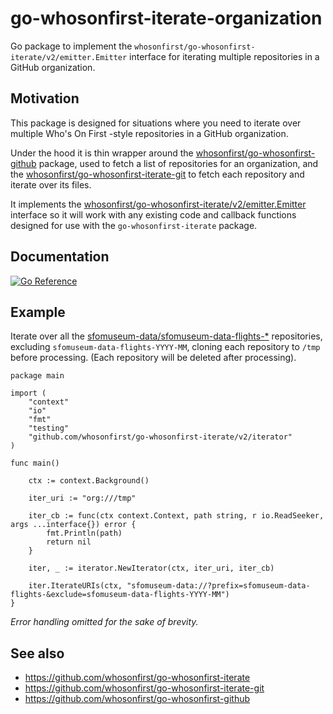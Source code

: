 # go-whosonfirst-iterate-organization

Go package to implement the `whosonfirst/go-whosonfirst-iterate/v2/emitter.Emitter` interface for iterating multiple repositories in a GitHub organization.

## Motivation

This package is designed for situations where you need to iterate over multiple Who's On First -style repositories in a GitHub organization.

Under the hood it is thin wrapper around the [whosonfirst/go-whosonfirst-github](https://github.com/whosonfirst/go-whosonfirst-github) package, used to fetch a list of repositories for an organization, and the [whosonfirst/go-whosonfirst-iterate-git](https://github.com/whosonfirst/go-whosonfirst-iterate-git) to fetch each repository and iterate over its files.

It implements the [whosonfirst/go-whosonfirst-iterate/v2/emitter.Emitter](https://github.com/whosonfirst/go-whosonfirst-iterate) interface so it will work with any existing code and callback functions designed for use with the `go-whosonfirst-iterate` package.

## Documentation

[![Go Reference](https://pkg.go.dev/badge/github.com/whosonfirst/go-whosonfirst-iterate-organization.svg)](https://pkg.go.dev/github.com/whosonfirst/go-whosonfirst-iterate-organization)

## Example

Iterate over all the [sfomuseum-data/sfomuseum-data-flights-*](https://github.com/sfomuseum-data/?q=sfomuseum-data-flights&type=all&language=&sort=) repositories, excluding `sfomuseum-data-flights-YYYY-MM`, cloning each repository to `/tmp` before processing. (Each repository will be deleted after processing).

```
package main

import (
	"context"
	"io"
	"fmt"
	"testing"
	"github.com/whosonfirst/go-whosonfirst-iterate/v2/iterator"
)

func main()

	ctx := context.Background()

	iter_uri := "org:///tmp"
	
	iter_cb := func(ctx context.Context, path string, r io.ReadSeeker, args ...interface{}) error {
		fmt.Println(path)
		return nil
	}

	iter, _ := iterator.NewIterator(ctx, iter_uri, iter_cb)

	iter.IterateURIs(ctx, "sfomuseum-data://?prefix=sfomuseum-data-flights-&exclude=sfomuseum-data-flights-YYYY-MM")
}
```

_Error handling omitted for the sake of brevity._

## See also

* https://github.com/whosonfirst/go-whosonfirst-iterate
* https://github.com/whosonfirst/go-whosonfirst-iterate-git
* https://github.com/whosonfirst/go-whosonfirst-github
